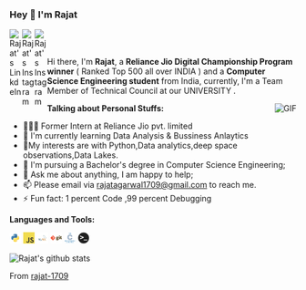 
###  Hey 👋 I'm Rajat

<a href="https://www.linkedin.com/">
  <img align="left" alt="Rajat's LinkdeIn" width="22px" src="https://cdn.jsdelivr.net/npm/simple-icons@v3/icons/linkedin.svg" />
</a>
<a href="https://www.instagram.com/primer.astro/">
  <img align="left" alt="Rajat's Instagram" width="22px" src="https://cdn.jsdelivr.net/npm/simple-icons@v3/icons/instagram.svg" />
</a>
<a href="https://www.facebook.com/">
  <img align="left" alt="Rajat's Instagram" width="22px" src="https://cdn.jsdelivr.net/npm/simple-icons@v3/icons/facebook.svg" />
</a>

<br />
<br />


Hi there, I'm **Rajat**, a **Reliance Jio Digital Championship Program winner** ( Ranked Top 500 all over INDIA ) and a **Computer Science Engineering student**  from India, currently, I'm a  Team Member of Technical Council at our UNIVERSITY . 

  <img align="right" alt="GIF" src="https://i.pinimg.com/originals/e4/26/70/e426702edf874b181aced1e2fa5c6cde.gif" />

**Talking about Personal Stuffs:**

-  👨🏽‍💻 Former Intern at Reliance Jio pvt. limited
-  🌱 I'm currently learning  Data Analysis & Bussiness Anlaytics 
-  🤔My interests are with Python,Data analytics,deep space observations,Data Lakes.
-  💼 I'm pursuing a Bachelor's degree in Computer Science Engineering;
-  💬 Ask me about anything, I am happy to help;
-  📫 Please email via rajatagarwal1709@gmail.com to reach me.
-  ⚡ Fun fact: 1 percent Code ,99 percent Debugging


**Languages and Tools:**  


<code><img height="20" src="https://raw.githubusercontent.com/github/explore/80688e429a7d4ef2fca1e82350fe8e3517d3494d/topics/python/python.png"></code>
<code><img height="20" src="https://raw.githubusercontent.com/github/explore/80688e429a7d4ef2fca1e82350fe8e3517d3494d/topics/javascript/javascript.png"></code>
<code><img height="20" src="https://raw.githubusercontent.com/github/explore/80688e429a7d4ef2fca1e82350fe8e3517d3494d/topics/mysql/mysql.png"></code>
<code><img height="20" src="https://raw.githubusercontent.com/github/explore/80688e429a7d4ef2fca1e82350fe8e3517d3494d/topics/git/git.png"></code>
<code><img height="20" src="https://raw.githubusercontent.com/github/explore/80688e429a7d4ef2fca1e82350fe8e3517d3494d/topics/c/c.png"></code>
<code><img height="20" src="https://raw.githubusercontent.com/github/explore/80688e429a7d4ef2fca1e82350fe8e3517d3494d/topics/terminal/terminal.png"></code>

![Rajat's github stats](https://github-readme-stats.vercel.app/api?username=rajat-1709&show_icons=true&hide_border=true&theme=dracula)

 From [rajat-1709](https://github.com/rajat-1709)
